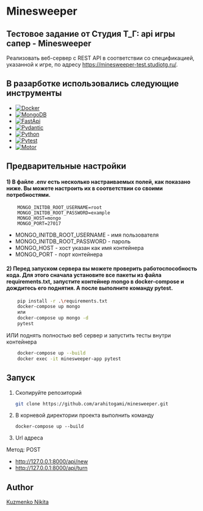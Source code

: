 # Minesweeper

<!-- ABOUT THE PROJECT -->
## Тестовое задание от Студия Т_Г: api игры сапер - Minesweeper

Реализовать веб-сервер с REST API в соответствии со спецификацией, указанной к игре, по адресу https://minesweeper-test.studiotg.ru/.


## В разарботке использовались следующие инструменты

* [![Docker][docker.com]][Docker-url]
* [![MongoDB][mongodb.com]][mongodb-url]
* [![FastApi][fastapi.tiangolo.com]][Fastapi-url]
* [![Pydantic][docs.pydantic.dev]][Pydantic-url]
* [![Python][Python.org]][Python-url]
* [![Pytest][docs.pytest.org]][Pytest-url]
* [![Motor][motor.io]][motor-url]

## Предварительные настройки

#### 1) В файле .env есть несколько настраиваемых полей, как показано ниже. Вы можете настроить их в соответствии со своими потребностями.
```
    MONGO_INITDB_ROOT_USERNAME=root
    MONGO_INITDB_ROOT_PASSWORD=example
    MONGO_HOST=mongo
    MONGO_PORT=27017
```
- MONGO_INITDB_ROOT_USERNAME - имя пользователя
- MONGO_INITDB_ROOT_PASSWORD - пароль
- MONGO_HOST - хост указан как имя контейнера
- MONGO_PORT - порт контейнера

#### 2) Перед запуском сервера вы можете проверить работоспособность кода. Для этого сначала установите все пакеты из файла requirements.txt, запустите контейнер mongo в docker-compose и дождитесь его поднятия. А после выполните команду pytest.

```bash
    pip install -r .\requirements.txt
    docker-compose up mongo
    или
    docker-compose up mongo -d
    pytest
```
ИЛИ поднять полностью веб сервер и запустить тесты внутри контейнера
```bash
    docker-compose up --build
    docker exec -it minesweeper-app pytest
```


## Запуск
 

1. Скопируйте репозиторий
   ```bash
   git clone https://github.com/arahitogami/minesweeper.git
   ```
2. В корневой директории проекта выполнить команду
   ```
   docker-compose up --build
   ```
3. Url адреса 

Метод: POST
- <http://127.0.0.1:8000/api/new>
- <http://127.0.0.1:8000/api/turn>

  


## Author
[Kuzmenko Nikita](https://github.com/arahitogami)


<!-- MARKDOWN LINKS & IMAGES -->
<!-- https://www.markdownguide.org/basic-syntax/#reference-style-links -->
[fastapi.tiangolo.com]: https://img.shields.io/badge/FastAPI-0.109.0-green?style=plastic&logo=FastAPI
[Fastapi-url]: https://fastapi.tiangolo.com
[Python.org]: https://img.shields.io/badge/Python-3.11.0-green?style=plastic&logo=python
[Python-url]: https://python.org
[motor.io]: https://img.shields.io/badge/motor-3.3.2-green?style=plastic&logo=motor
[motor-url]: https://motor.readthedocs.io 
[mongodb.com]: https://img.shields.io/badge/mongodb-7.0.4~rc0-green?style=plastic&logo=mongodb
[mongodb-url]: https://www.mongodb.com
[docs.pytest.org]: https://img.shields.io/badge/Pytest-7.4.4-green?style=plastic&logo=pytest
[Pytest-url]: https://docs.pytest.org
[docker.com]: https://img.shields.io/badge/Docker--compose-green?style=plastic&logo=docker
[Docker-url]: https://docker.com
[docs.pydantic.dev]: https://img.shields.io/badge/Pydantic-2.6.0-green?style=plastic&logo=pydantic
[Pydantic-url]: https://docs.pydantic.dev
